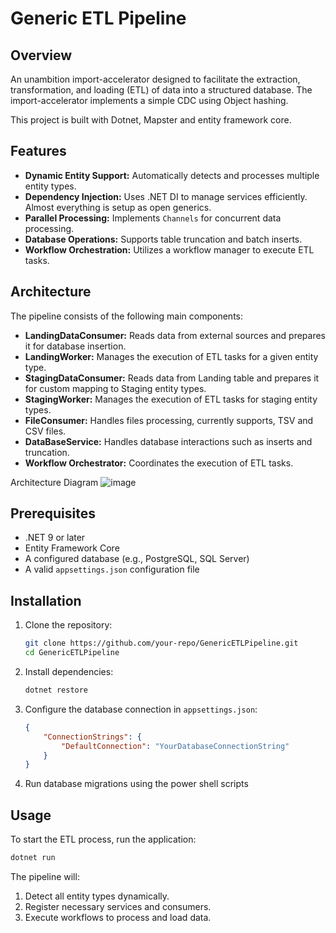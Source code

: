 # Generic ETL Pipeline

## Overview
An unambition import-accelerator designed to facilitate the extraction, transformation, and loading (ETL) of data into a structured database. The import-accelerator implements a simple CDC using Object hashing. 

This project is built with Dotnet, Mapster and entity framework core. 

## Features
- **Dynamic Entity Support:** Automatically detects and processes multiple entity types.
- **Dependency Injection:** Uses .NET DI to manage services efficiently. Almost everything is setup as open generics.
- **Parallel Processing:** Implements `Channels` for concurrent data processing.
- **Database Operations:** Supports table truncation and batch inserts.
- **Workflow Orchestration:** Utilizes a workflow manager to execute ETL tasks.

## Architecture
The pipeline consists of the following main components:

- **LandingDataConsumer:** Reads data from external sources and prepares it for database insertion.
- **LandingWorker:** Manages the execution of ETL tasks for a given entity type.
- **StagingDataConsumer:** Reads data from Landing table and prepares it for custom mapping to Staging entity types.
- **StagingWorker:** Manages the execution of ETL tasks for staging entity types.
- **FileConsumer:** Handles files processing, currently supports, TSV and CSV files.
- **DataBaseService:** Handles database interactions such as inserts and truncation.
- **Workflow Orchestrator:** Coordinates the execution of ETL tasks.

Architecture Diagram
![image](https://github.com/user-attachments/assets/76af1338-0aed-4761-a3b3-4a71e9f61919)


## Prerequisites
- .NET 9 or later
- Entity Framework Core
- A configured database (e.g., PostgreSQL, SQL Server)
- A valid `appsettings.json` configuration file

## Installation
1. Clone the repository:
   ```sh
   git clone https://github.com/your-repo/GenericETLPipeline.git
   cd GenericETLPipeline
   ```
2. Install dependencies:
   ```sh
   dotnet restore
   ```
3. Configure the database connection in `appsettings.json`:
   ```json
   {
       "ConnectionStrings": {
           "DefaultConnection": "YourDatabaseConnectionString"
       }
   }
   ```
4. Run database migrations using the power shell scripts

## Usage
To start the ETL process, run the application:
```sh
dotnet run
```

The pipeline will:
1. Detect all entity types dynamically.
2. Register necessary services and consumers.
3. Execute workflows to process and load data.
